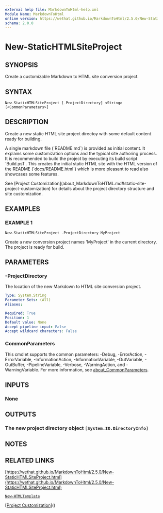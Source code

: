 ```yaml
---
external help file: MarkdownToHtml-help.xml
Module Name: MarkdownToHtml
online version: https://wethat.github.io/MarkdownToHtml/2.5.0/New-StaticHTMLSiteProject.html
schema: 2.0.0
---
```


# New-StaticHTMLSiteProject

## SYNOPSIS
Create a customizable Markdown to HTML site conversion project.

## SYNTAX

```
New-StaticHTMLSiteProject [-ProjectDirectory] <String> [<CommonParameters>]
```

## DESCRIPTION
Create a new static HTML site project directoy with some default content
ready for building.

A single markdown file (\`README.md\`) is provided as initial content.
It explains
some customization options and the typical site authoring process.
It is recommended to build the project by executing its build script
\`Build.ps1\`.
This creates the initial static HTML site with the HTML version of
the README (\`docs/README.html\`) which is more pleasant to read also showcases
some features.

See \[Project Customization\](about_MarkdownToHTML.md#static-site-project-customization)
for details about the project directory structure and site customization.

## EXAMPLES

### EXAMPLE 1
```
New-StaticHTMLSiteProject -ProjectDirectory MyProject
```

Create a new conversion project names 'MyProject' in the current directory.
The
project is ready for build.

## PARAMETERS

### -ProjectDirectory
The location of the new Markdown to HTML site conversion project.

```yaml
Type: System.String
Parameter Sets: (All)
Aliases:

Required: True
Position: 1
Default value: None
Accept pipeline input: False
Accept wildcard characters: False
```

### CommonParameters
This cmdlet supports the common parameters: -Debug, -ErrorAction, -ErrorVariable, -InformationAction, -InformationVariable, -OutVariable, -OutBuffer, -PipelineVariable, -Verbose, -WarningAction, and -WarningVariable. For more information, see [about_CommonParameters](http://go.microsoft.com/fwlink/?LinkID=113216).

## INPUTS

### None
## OUTPUTS

### The new project directory object `[System.IO.DirectoryInfo]`
## NOTES

## RELATED LINKS

[https://wethat.github.io/MarkdownToHtml/2.5.0/New-StaticHTMLSiteProject.html](https://wethat.github.io/MarkdownToHtml/2.5.0/New-StaticHTMLSiteProject.html)

[`New-HTMLTemplate`]()

[[Project Customization](about_MarkdownToHTML.md#static-site-project-customization)]()

